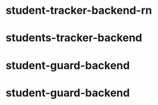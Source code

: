 # student-tracker-backend-rn
# students-tracker-backend
# student-guard-backend
# student-guard-backend
